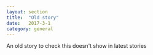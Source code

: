 ```yaml
---
layout: section
title:  "Old story"
date:   2017-3-1
category: general
---
```

An old story to check this doesn't show in latest stories
